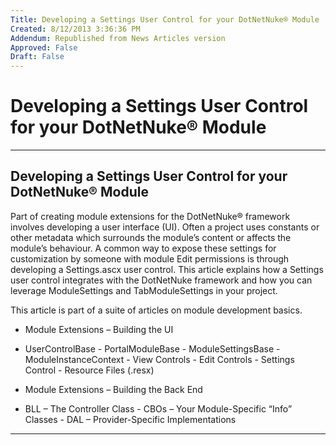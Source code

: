 ```yaml
---
Title: Developing a Settings User Control for your DotNetNuke® Module
Created: 8/12/2013 3:36:36 PM
Addendum: Republished from News Articles version
Approved: False
Draft: False
---
```

# Developing a Settings User Control for your DotNetNuke® Module

---

## Developing a Settings User Control for your DotNetNuke® Module


Part of creating module extensions for the DotNetNuke® framework involves developing a user interface (UI). Often a project uses constants or other metadata which surrounds the module’s content or affects the module’s behaviour. A common way to expose these settings for customization by someone with module Edit permissions is through developing a Settings.ascx user control. This article explains how a Settings user control integrates with the DotNetNuke framework and how you can leverage ModuleSettings and TabModuleSettings in your project.

 

This article is part of a suite of articles on module development basics.

 
- Module Extensions – Building the UI  
 - UserControlBase   - PortalModuleBase   - ModuleSettingsBase   - ModuleInstanceContext   - View Controls   - Edit Controls   - Settings Control   - Resource Files (.resx)

 - Module Extensions – Building the Back End  
 - BLL – The Controller Class   - CBOs – Your Module-Specific “Info” Classes   - DAL – Provider-Specific Implementations



---


